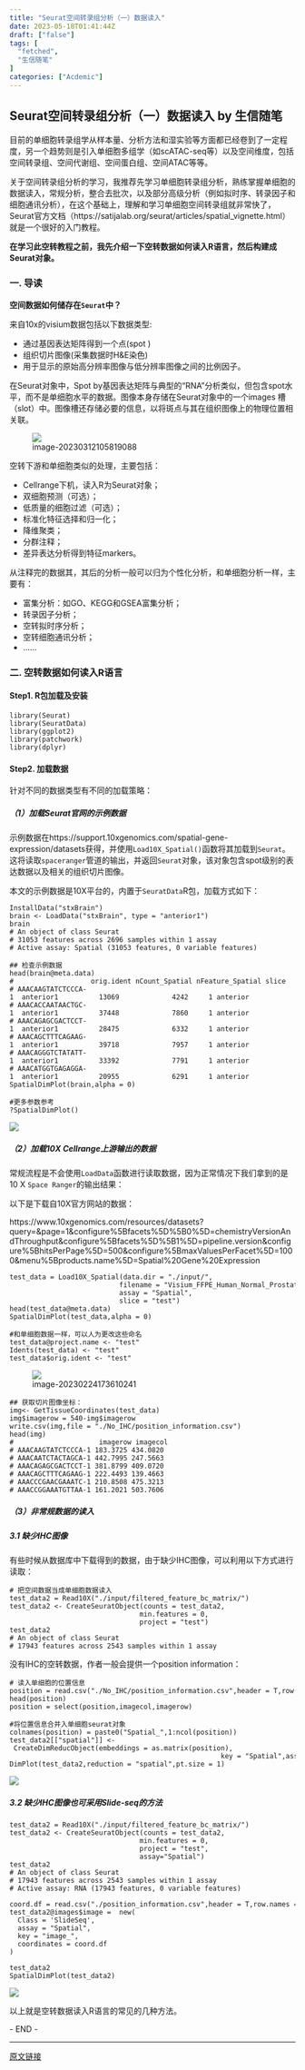 ```yaml
---
title: "Seurat空间转录组分析（一）数据读入"
date: 2023-05-18T01:41:44Z
draft: ["false"]
tags: [
  "fetched",
  "生信随笔"
]
categories: ["Acdemic"]
---
```

Seurat空间转录组分析（一）数据读入 by 生信随笔
------
<div><section data-tool="mdnice编辑器" data-website="https://www.mdnice.com"><p data-tool="mdnice编辑器">目前的单细胞转录组学从样本量、分析方法和湿实验等方面都已经卷到了一定程度，另一个趋势则是引入单细胞多组学（如scATAC-seq等）以及空间维度，包括空间转录组、空间代谢组、空间蛋白组、空间ATAC等等。</p><p data-tool="mdnice编辑器">关于空间转录组分析的学习，我推荐先学习单细胞转录组分析，熟练掌握单细胞的数据读入，常规分析，整合去批次，以及部分高级分析（例如拟时序、转录因子和细胞通讯分析），在这个基础上，理解和学习单细胞空间转录组就非常快了，Seurat官方文档（https://satijalab.org/seurat/articles/spatial_vignette.html）就是一个很好的入门教程。</p><p data-tool="mdnice编辑器"><strong>在学习此空转教程之前，我先介绍一下空转数据如何读入R语言，然后构建成Seurat对象。</strong></p><h3 data-tool="mdnice编辑器">一. 导读</h3><p data-tool="mdnice编辑器"><strong>空间数据如何储存在<code>Seurat</code>中？</strong></p><p data-tool="mdnice编辑器">来自10x的visium数据包括以下数据类型:</p><ul data-tool="mdnice编辑器"><li><section>通过基因表达矩阵得到一个点(spot )</section></li><li><section>组织切片图像(采集数据时H&amp;E染色)</section></li><li><section>用于显示的原始高分辨率图像与低分辨率图像之间的比例因子。</section></li></ul><p data-tool="mdnice编辑器">在Seurat对象中，Spot by基因表达矩阵与典型的“RNA”分析类似，但包含spot水平，而不是单细胞水平的数据。图像本身存储在Seurat对象中的一个images 槽（slot）中。图像槽还存储必要的信息，以将斑点与其在组织图像上的物理位置相关联。</p><figure data-tool="mdnice编辑器"><img data-ratio="0.562200956937799" data-src="https://mmbiz.qpic.cn/mmbiz/fTW9zRI3eqWicABLHNgNhlp0hNcSyCPcZeXE7FicVwUweGnc1dbia158qgFbjIf0m69acu0qWtbZLUDxib6GDja4bg/640?wx_fmt=other" data-type="other" data-w="418" src="https://mmbiz.qpic.cn/mmbiz/fTW9zRI3eqWicABLHNgNhlp0hNcSyCPcZeXE7FicVwUweGnc1dbia158qgFbjIf0m69acu0qWtbZLUDxib6GDja4bg/640?wx_fmt=other"><figcaption>image-20230312105819088</figcaption></figure><p data-tool="mdnice编辑器">空转下游和单细胞类似的处理，主要包括：</p><ul data-tool="mdnice编辑器"><li><section>Cellrange下机，读入R为Seurat对象；</section></li><li><section>双细胞预测（可选）；</section></li><li><section>低质量的细胞过滤（可选）；</section></li><li><section>标准化特征选择和归一化；</section></li><li><section>降维聚类；</section></li><li><section>分群注释；</section></li><li><section>差异表达分析得到特征markers。</section></li></ul><p data-tool="mdnice编辑器">从注释完的数据其，其后的分析一般可以归为个性化分析，和单细胞分析一样，主要有：</p><ul data-tool="mdnice编辑器"><li><section>富集分析：如GO、KEGG和GSEA富集分析；</section></li><li><section>转录因子分析；</section></li><li><section>空转拟时序分析；</section></li><li><section>空转细胞通讯分析；</section></li><li><section>......</section></li></ul><h3 data-tool="mdnice编辑器">二. 空转数据如何读入R语言</h3><h4 data-tool="mdnice编辑器">Step1. R包加载及安装</h4><pre data-tool="mdnice编辑器"><span></span><code>library(Seurat)<br>library(SeuratData)<br>library(ggplot2)<br>library(patchwork)<br>library(dplyr)<br></code></pre><h4 data-tool="mdnice编辑器">Step2. 加载数据</h4><p data-tool="mdnice编辑器">针对不同的数据类型有不同的加载策略：</p><h5 data-tool="mdnice编辑器">（1）加载Seurat官网的示例数据</h5><p data-tool="mdnice编辑器">示例数据在https://support.10xgenomics.com/spatial-gene-expression/datasets获得，并使用<code>Load10X_Spatial()</code>函数将其加载到<code>Seurat</code>。这将读取<code>spaceranger</code>管道的输出，并返回<code>Seurat</code>对象，该对象包含spot级别的表达数据以及相关的组织切片图像。</p><p data-tool="mdnice编辑器">本文的示例数据是10X平台的，内置于<code>SeuratData</code>R包，加载方式如下：</p><pre data-tool="mdnice编辑器"><span></span><code>InstallData("stxBrain")<br>brain &lt;- LoadData("stxBrain", type = "anterior1")<br>brain<br># An object of class Seurat <br># 31053 features across 2696 samples within 1 assay <br># Active assay: Spatial (31053 features, 0 variable features)<br></code></pre><pre data-tool="mdnice编辑器"><span></span><code><span>## 检查示例数据</span><br>head(brain@meta.data)<br><span>#                   orig.ident nCount_Spatial nFeature_Spatial slice   region</span><br><span># AAACAAGTATCTCCCA-1  anterior1          13069             4242     1 anterior</span><br><span># AAACACCAATAACTGC-1  anterior1          37448             7860     1 anterior</span><br><span># AAACAGAGCGACTCCT-1  anterior1          28475             6332     1 anterior</span><br><span># AAACAGCTTTCAGAAG-1  anterior1          39718             7957     1 anterior</span><br><span># AAACAGGGTCTATATT-1  anterior1          33392             7791     1 anterior</span><br><span># AAACATGGTGAGAGGA-1  anterior1          20955             6291     1 anterior</span><br>SpatialDimPlot(brain,alpha = <span>0</span>)<br><br><span>#更多参数参考</span><br>?SpatialDimPlot()<br></code></pre><img data-ratio="0.785958904109589" data-src="https://mmbiz.qpic.cn/mmbiz/fTW9zRI3eqWicABLHNgNhlp0hNcSyCPcZ0aPO7hB4s8owarfn69Q302pu0u3gaocO0cM2RCvqrSD6GdtibhqhSfA/640?wx_fmt=other" data-type="other" data-w="584" src="https://mmbiz.qpic.cn/mmbiz/fTW9zRI3eqWicABLHNgNhlp0hNcSyCPcZ0aPO7hB4s8owarfn69Q302pu0u3gaocO0cM2RCvqrSD6GdtibhqhSfA/640?wx_fmt=other"><h5 data-tool="mdnice编辑器">（2）加载10X Cellrange上游输出的数据</h5><p data-tool="mdnice编辑器">常规流程是不会使用<code>LoadData</code>函数进行读取数据，因为正常情况下我们拿到的是10 X <code>Space Ranger</code>的输出结果：</p><p data-tool="mdnice编辑器">以下是下载自10X官方网站的数据：</p><p data-tool="mdnice编辑器">https://www.10xgenomics.com/resources/datasets?query=&amp;page=1&amp;configure%5Bfacets%5D%5B0%5D=chemistryVersionAndThroughput&amp;configure%5Bfacets%5D%5B1%5D=pipeline.version&amp;configure%5BhitsPerPage%5D=500&amp;configure%5BmaxValuesPerFacet%5D=1000&amp;menu%5Bproducts.name%5D=Spatial%20Gene%20Expression</p><pre data-tool="mdnice编辑器"><span></span><code>test_data = Load10X_Spatial(data.dir = <span>"./input/"</span>,<br>                           filename = <span>"Visium_FFPE_Human_Normal_Prostate_filtered_feature_bc_matrix.h5"</span>,<br>                           assay = <span>"Spatial"</span>, <br>                           slice = <span>"test"</span>)<br>head(test_data@meta.data)<br>SpatialDimPlot(test_data,alpha = <span>0</span>)<br><br><span>#和单细胞数据一样，可以人为更改这些命名</span><br>test_data@project.name &lt;- <span>"test"</span><br>Idents(test_data) &lt;- <span>"test"</span><br>test_data$orig.ident &lt;- <span>"test"</span><br></code></pre><figure data-tool="mdnice编辑器"><img data-ratio="0.6543624161073825" data-src="https://mmbiz.qpic.cn/mmbiz/fTW9zRI3eqWicABLHNgNhlp0hNcSyCPcZvnOZDLedjNTpxPk5TsicE3DXOu1juz8Uz0uCEA3zTJhFaBOoVWQ7GRA/640?wx_fmt=other" data-type="other" data-w="596" src="https://mmbiz.qpic.cn/mmbiz/fTW9zRI3eqWicABLHNgNhlp0hNcSyCPcZvnOZDLedjNTpxPk5TsicE3DXOu1juz8Uz0uCEA3zTJhFaBOoVWQ7GRA/640?wx_fmt=other"><figcaption>image-20230224173610241</figcaption></figure><pre data-tool="mdnice编辑器"><span></span><code><span>## 获取切片图像坐标：</span><br>img&lt;- GetTissueCoordinates(test_data)<br>img$imagerow = <span>540</span>-img$imagerow<br>write.csv(img,file = <span>"./No_IHC/position_information.csv"</span>)<br>head(img)<br><span>#                     imagerow imagecol</span><br><span># AAACAAGTATCTCCCA-1 183.3725 434.0820</span><br><span># AAACAATCTACTAGCA-1 442.7995 247.5663</span><br><span># AAACAGAGCGACTCCT-1 381.8799 409.0720</span><br><span># AAACAGCTTTCAGAAG-1 222.4493 139.4663</span><br><span># AAACCCGAACGAAATC-1 210.8508 475.3213</span><br><span># AAACCGGAAATGTTAA-1 161.2021 503.7606</span><br></code></pre><h5 data-tool="mdnice编辑器">（3）非常规数据的读入</h5><h5 data-tool="mdnice编辑器">3.1 缺少IHC图像</h5><p data-tool="mdnice编辑器">有些时候从数据库中下载得到的数据，由于缺少IHC图像，可以利用以下方式进行读取：</p><pre data-tool="mdnice编辑器"><span></span><code># 把空间数据当成单细胞数据读入<br>test_data2 = Read10X("./input/filtered_feature_bc_matrix/")<br>test_data2 &lt;- CreateSeuratObject(counts = test_data2, <br>                                min.features = 0, <br>                                project = "test")<br>test_data2<br># An object of class Seurat <br># 17943 features across 2543 samples within 1 assay<br></code></pre><p data-tool="mdnice编辑器">没有IHC的空转数据，作者一般会提供一个position information：</p><pre data-tool="mdnice编辑器"><span></span><code><span># 读入单细胞的位置信息</span><br>position = read.csv(<span>"./No_IHC/position_information.csv"</span>,header = <span>T</span>,row.names = <span>1</span>)<br>head(position)<br>position = select(position,imagecol,imagerow)<br><br><span>#将位置信息合并入单细胞seurat对象</span><br>colnames(position) = paste0(<span>"Spatial_"</span>,<span>1</span>:ncol(position))<br>test_data2[[<span>"spatial"</span>]] &lt;- CreateDimReducObject(embeddings = as.matrix(position), <br>                                                    key = <span>"Spatial"</span>,assay = <span>"RNA"</span>)<br>DimPlot(test_data2,reduction = <span>"spatial"</span>,pt.size = <span>1</span>)<br></code></pre><img data-ratio="0.8006644518272426" data-src="https://mmbiz.qpic.cn/mmbiz/fTW9zRI3eqWicABLHNgNhlp0hNcSyCPcZalP0Bz3olnJACFMQCsPIzfacrKkAdakN6ichI8Ag5GaRBf81Eic7OUPg/640?wx_fmt=other" data-type="other" data-w="602" src="https://mmbiz.qpic.cn/mmbiz/fTW9zRI3eqWicABLHNgNhlp0hNcSyCPcZalP0Bz3olnJACFMQCsPIzfacrKkAdakN6ichI8Ag5GaRBf81Eic7OUPg/640?wx_fmt=other"><h5 data-tool="mdnice编辑器">3.2 缺少IHC图像也可采用Slide-seq的方法</h5><pre data-tool="mdnice编辑器"><span></span><code>test_data2 = Read10X(<span>"./input/filtered_feature_bc_matrix/"</span>)<br>test_data2 &lt;- CreateSeuratObject(counts = test_data2,<br>                                min.features = <span>0</span>,<br>                                project = <span>"test"</span>, <br>                                assay=<span>"Spatial"</span>)<br>test_data2<br><span># An object of class Seurat </span><br><span># 17943 features across 2543 samples within 1 assay </span><br><span># Active assay: RNA (17943 features, 0 variable features)</span><br><br>coord.df = read.csv(<span>"./position_information.csv"</span>,header = <span>T</span>,row.names = <span>1</span>)<br>test_data2@images$image =  new(<br>  Class = <span>'SlideSeq'</span>,<br>  assay = <span>"Spatial"</span>,<br>  key = <span>"image_"</span>,<br>  coordinates = coord.df<br>)<br><br>test_data2<br>SpatialDimPlot(test_data2)<br></code></pre><p data-tool="mdnice编辑器"><img data-ratio="0.8020304568527918" data-src="https://mmbiz.qpic.cn/mmbiz/fTW9zRI3eqWicABLHNgNhlp0hNcSyCPcZVzw1icjMwldNEVD76ibnHibnGS19VgKHpwHVzftvQ9oO8vUzgVboGzKfw/640?wx_fmt=other" data-type="other" data-w="591" src="https://mmbiz.qpic.cn/mmbiz/fTW9zRI3eqWicABLHNgNhlp0hNcSyCPcZVzw1icjMwldNEVD76ibnHibnGS19VgKHpwHVzftvQ9oO8vUzgVboGzKfw/640?wx_fmt=other"></p><p data-tool="mdnice编辑器">以上就是空转数据读入R语言的常见的几种方法。</p><span>- END -</span></section><p><mp-style-type data-value="3"></mp-style-type></p></div>  
<hr>
<a href="https://mp.weixin.qq.com/s/U9GwW9TPQ9sSUpsdZtmouQ",target="_blank" rel="noopener noreferrer">原文链接</a>
